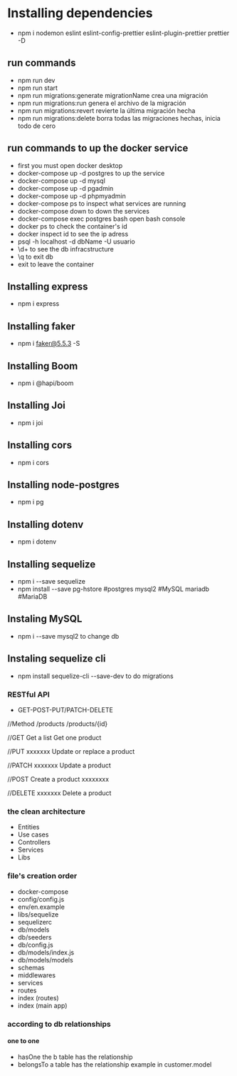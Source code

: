 # Installing dependencies

- npm i nodemon eslint eslint-config-prettier eslint-plugin-prettier prettier -D

## run commands
 - npm run dev
 - npm run start
 - npm run migrations:generate migrationName  crea una migración
 - npm run migrations:run   genera el archivo de la migración
 - npm run migrations:revert   revierte la última migración hecha
 - npm run migrations:delete  borra todas las migraciones hechas, inicia todo de cero

## run commands to up the docker service
- first you must open docker desktop
- docker-compose up -d postgres  to up the service
- docker-compose up -d mysql
- docker-compose up -d pgadmin
- docker-compose up -d phpmyadmin 
- docker-compose ps  to inspect what services are running
- docker-compose down to down the services
- docker-compose exec postgres bash   open bash console
- docker ps to check the container's id
-  docker inspect id to see the ip adress
- psql -h localhost -d dbName -U usuario
- \d+ to see the db infracstructure
- \q to exit db
- exit to leave the container


## Installing express
- npm i express


## Installing faker
- npm i faker@5.5.3 -S

## Installing Boom
- npm i @hapi/boom

## Installing Joi
- npm i joi

## Installing cors
- npm i cors

## Installing node-postgres
- npm i pg

## Installing dotenv
- npm i dotenv

## Installing sequelize
- npm i --save sequelize
- npm install --save pg-hstore  #postgres
                     mysql2      #MySQL
                     mariadb     #MariaDB  
                        


## Instaling MySQL 
- npm i --save mysql2   to change db

## Instaling sequelize cli 
- npm install sequelize-cli  --save-dev  to do migrations



### RESTful API
 
- GET-POST-PUT/PATCH-DELETE


//Method     /products      /products/{id}


//GET        Get a list      Get one product


//PUT         xxxxxxx        Update or replace a product


//PATCH       xxxxxxx        Update a product


//POST      Create a product  xxxxxxxx


//DELETE      xxxxxxx        Delete a product


### the clean architecture

- Entities
- Use cases
- Controllers
- Services
- Libs

### file's creation order
- docker-compose
- config/config.js
- env/en.example
- libs/sequelize
- sequelizerc
- db/models
- db/seeders
- db/config.js
- db/models/index.js
- db/models/models
- schemas
- middlewares
- services
- routes
- index (routes)
- index (main app)

### according to db relationships


 #### one to one


  - hasOne the b table has the relationship 
  - belongsTo a table has the relationship example in customer.model 
